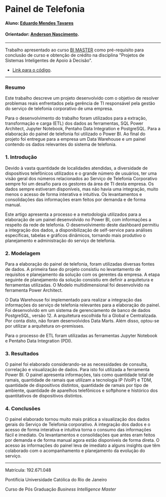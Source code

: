 
# Painel de Telefonia

#### Aluno: [Eduardo Mendes Tavares](https://github.com/edumenta)
#### Orientador: [Anderson Nascimento](https://github.com/link_do_github).

---

Trabalho apresentado ao curso [BI MASTER](https://ica.puc-rio.ai/bi-master) como pré-requisito para conclusão de curso e obtenção de crédito na disciplina "Projetos de Sistemas Inteligentes de Apoio à Decisão".

- [Link para o código](https://github.com/edumenta/projeto-final). 

---

### Resumo

Este trabalho descreve um projeto desenvolvido com o objetivo de resolver problemas reais enfrentados pela gerência de TI responsável pela gestão do serviço de telefonia corporativo de uma empresa.

Para o desenvolvimento do trabalho foram utilizados para a extração, transformação e carga (ETL) dos dados as ferramentas, SQL Power Architect, Jupyter Notebook, Pentaho Data Integration e PostgreSQL. Para a elaboração do painel de telefonia foi utilizado o Power BI.
Ao final do projeto foi entregue para a empresa um Data Warehouse e um painel contendo os dados relevantes do sistema de telefonia.


### 1. Introdução

Devido à vasta quantidade de localidades atendidas, a diversidade de dispositivos telefônicos utilizados e o grande número de usuários, ter uma visão geral dos números relacionados ao Serviço de Telefonia Corporativo sempre foi um desafio para os gestores da área de TI desta empresa. Os dados sempre estiveram disponíveis, mas não havia uma integração, muito menos o acesso de forma interativa e intuitiva. Os levantamentos e consolidações das informações eram feitos por demanda e de forma manual.  

Este artigo apresenta a processo e a metodologia utilizados para a elaboração de um painel desenvolvido no Power BI, com informações a respeito da rede de telefonia. O desenvolvimento deste dashboard permitiu a integração dos dados, a disponibilização de self-service para análises específicas, tabelas e gráficos dinâmicos, tornando mais produtivo o planejamento e administração do serviço de telefonia.

### 2. Modelagem

Para a elaboração do painel de telefonia, foram utilizadas diversas fontes de dados.
A primeira fase do projeto consistiu no levantamento de requisitos e planejamento da solução com os gerentes da empresa. A etapa seguinte de planejamento da solução consistiu em definir a arquitetura e ferramentas utilizadas. O Modelo multidimensional foi desenvolvido na ferramenta Power Architect. 

O Data Warehouse foi implementado para realizar a integração das informações do serviço de telefonia relevantes para a elaboração do painel. Foi desenvolvido em um sistema de gerenciamento de banco de dados PostgreSQL, versão 12. A arquitetura escolhida foi a Global e Centralizada. Por conta disto, não foram desenvolvidos Data Marts. Além disso, optou-se por utilizar a arquitetura on-premisses.

Para o processo de ETL foram utilizadas as ferramentas Jupyter Notebook e Pentaho Data Integration (PDI).

### 3. Resultados

O painel foi elaborado considerando-se as necessidades de consulta, correlação e visualização de dados. Para isto foi utilizada a ferramenta Power BI. O painel apresenta informações, tais como quantidade total de ramais, quantidade de ramais que utilizam a tecnologia IP (VoIP) e TDM, quantidade de dispositivos distintos, quantidade de ramais por tipo de ambiente, quantidade de aparelhos telefônicos e softphone e histórico dos quantitativos de dispositivos distintos.

### 4. Conclusões

O painel elaborado tornou muito mais prática a visualização dos dados gerais do Serviço de Telefonia corporativo.  A integração dos dados e o acesso de forma interativa e intuitiva torna o consumo das informações fácil e imediato. Os levantamentos e consolidações que antes eram feitos por demanda e de forma manual agora estão disponíveis de forma direta. O acesso às informações do painel leva de imediato a alguns insights que têm colaborado com o acompanhamento e planejamento da evolução do serviço. 

---

Matrícula: 192.671.048

Pontifícia Universidade Católica do Rio de Janeiro

Curso de Pós Graduação *Business Intelligence Master*
